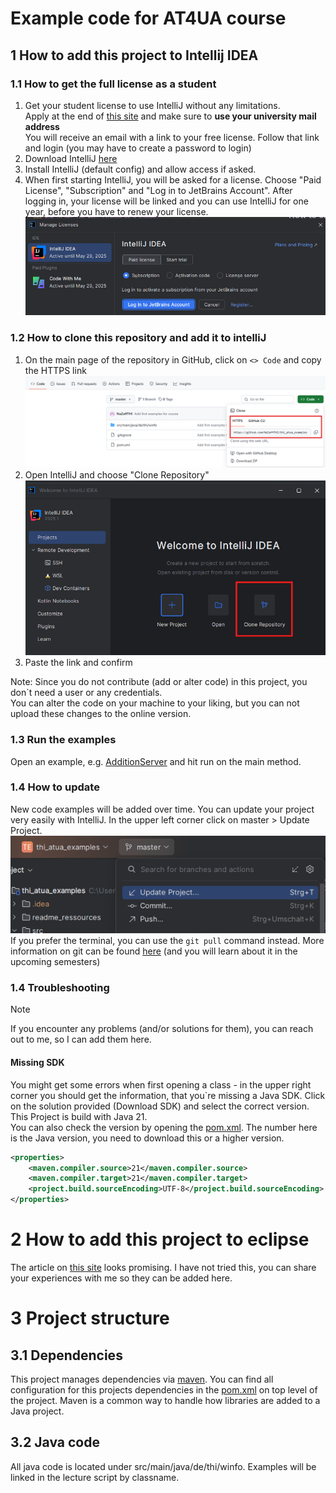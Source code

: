 # Example code for AT4UA course

## 1 How to add this project to Intellij IDEA

### 1.1 How to get the full license as a student

1. Get your student license to use IntelliJ without any limitations.  
    Apply at the end of [this site](https://www.jetbrains.com/community/education/#students) and make sure to **use your university mail address**  
    You will receive an email with a link to your free license. Follow that link and login (you may have to create a password to login) 
2. Download IntelliJ [here](https://www.jetbrains.com/idea/download)
2. Install IntelliJ (default config) and allow access if asked. 
3. When first starting IntelliJ, you will be asked for a license. Choose "Paid License", "Subscription" and "Log in to JetBrains Account". 
 After logging in, your license will be linked and you can use IntelliJ for one year, before you have to renew your license.  
 ![intellij_activate_license.png](readme_ressources/intellij_activate_license.png)

### 1.2 How to clone this repository and add it to intelliJ

1. On the main page of the repository in GitHub, click on `<> Code` and copy the HTTPS link  
    ![github_clone_repo.png](readme_ressources/github_clone_repo.png)
2. Open IntelliJ and choose "Clone Repository"  
    ![intellij_clone_repo.png](readme_ressources/intellij_clone_repo.png)
3. Paste the link and confirm

Note: Since you do not contribute (add or alter code) in this project, you don`t need a user or any credentials.  
You can alter the code on your machine to your liking, but you can not upload these changes to the online version.

### 1.3 Run the examples

Open an example, e.g. [AdditionServer](src/main/java/de/thi/winfo/rmi/simple/AdditionServer.java) and hit run on the main method.

### 1.4 How to update
New code examples will be added over time. You can update your project very easily with IntelliJ.
In the upper left corner click on master > Update Project. 
![img.png](readme_ressources/intellij_update_repo.png)  
If you prefer the terminal, you can use the `git pull` command instead.
More information on git can be found [here](https://git-scm.com/book/en/v2/Getting-Started-What-is-Git%3F) (and you will learn about it in the upcoming semesters)

### 1.4 Troubleshooting

> [!NOTE]  
> If you encounter any problems (and/or solutions for them), you can reach out to me, so I can add them here.

#### Missing SDK
You might get some errors when first opening a class - in the upper right corner you should get the information, that you`re missing a Java SDK. Click on the solution provided (Download SDK) and select the correct version. This Project is build with Java 21.  
You can also check the version by opening the [pom.xml](pom.xml). The number here is the Java version, you need to download this or a higher version.
```xml
<properties>
    <maven.compiler.source>21</maven.compiler.source>
    <maven.compiler.target>21</maven.compiler.target>
    <project.build.sourceEncoding>UTF-8</project.build.sourceEncoding>
</properties>
```

# 2 How to add this project to eclipse

The article on [this site](https://www.geeksforgeeks.org/how-to-clone-a-project-from-github-using-eclipse/) looks promising. I have not tried this, you can share your experiences with me so they can be added here.

# 3 Project structure

## 3.1 Dependencies
This project manages dependencies via [maven](https://maven.apache.org/). You can find all configuration for this projects dependencies in the [pom.xml](pom.xml) on top level of the project. 
Maven is a common way to handle how libraries are added to a Java project. 


## 3.2 Java code
All java code is located under src/main/java/de/thi/winfo. Examples will be linked in the lecture script by classname.